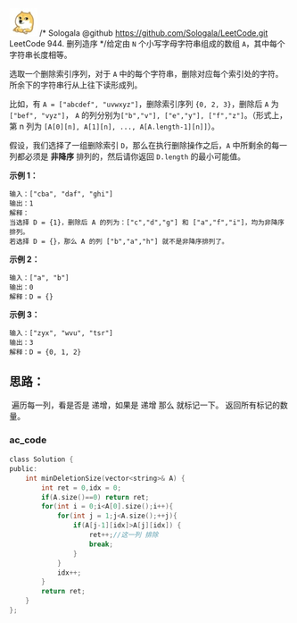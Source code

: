 ![](https://github.com/Sologala/SomeThings/blob/master/face.jpg?raw=true)
/*
    Sologala   @github    https://github.com/Sologala/LeetCode.git
    LeetCode   944. 删列造序
*/给定由 `N` 个小写字母字符串组成的数组 `A`，其中每个字符串长度相等。

选取一个删除索引序列，对于 `A` 中的每个字符串，删除对应每个索引处的字符。 所余下的字符串行从上往下读形成列。

比如，有 `A = ["abcdef", "uvwxyz"]`，删除索引序列 `{0, 2, 3}`，删除后 `A` 为`["bef", "vyz"]`， `A` 的列分别为`["b","v"], ["e","y"], ["f","z"]`。（形式上，第 n 列为 `[A[0][n], A[1][n], ..., A[A.length-1][n]]`）。

假设，我们选择了一组删除索引 `D`，那么在执行删除操作之后，`A` 中所剩余的每一列都必须是 **非降序** 排列的，然后请你返回 `D.length` 的最小可能值。

**示例 1：**

```
输入：["cba", "daf", "ghi"]
输出：1
解释：
当选择 D = {1}，删除后 A 的列为：["c","d","g"] 和 ["a","f","i"]，均为非降序排列。
若选择 D = {}，那么 A 的列 ["b","a","h"] 就不是非降序排列了。
```

**示例 2：**

```
输入：["a", "b"]
输出：0
解释：D = {}
```

**示例 3：**

```
输入：["zyx", "wvu", "tsr"]
输出：3
解释：D = {0, 1, 2}
```

## **思路：**

​	遍历每一列，看是否是 递增，如果是 递增 那么 就标记一下。 返回所有标记的数量。

### **ac_code**
```c
class Solution {
public:
    int minDeletionSize(vector<string>& A) {
        int ret = 0,idx = 0;
        if(A.size()==0) return ret;
        for(int i = 0;i<A[0].size();i++){
            for(int j = 1;j<A.size();++j){
                if(A[j-1][idx]>A[j][idx]) {
                    ret++;//这一列 排除
                    break;
                }
            }
            idx++;
        }
        return ret;
    }
};
```